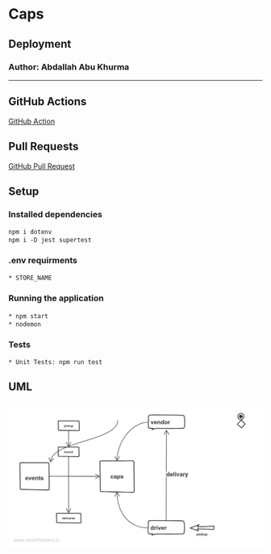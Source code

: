 # Caps

## Deployment

### Author: Abdallah Abu Khurma

***

## GitHub Actions

[GitHub Action](https://github.com/AbdallahAbuKhurma/caps/actions)

## Pull Requests

[GitHub Pull Request](https://github.com/AbdallahAbuKhurma/caps/pull/1)

## Setup

### Installed dependencies

    npm i dotenv
    npm i -D jest supertest

### .env requirments

    * STORE_NAME  

### Running the application

    * npm start
    * nodemon

### Tests

    * Unit Tests: npm run test

## UML

![uml](/assets/lab11.png)
